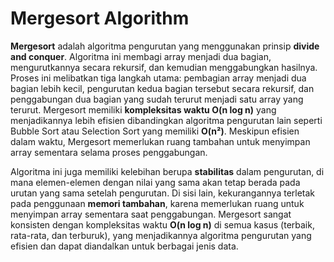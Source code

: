 # Mergesort Algorithm

**Mergesort** adalah algoritma pengurutan yang menggunakan prinsip **divide and conquer**. Algoritma ini membagi array menjadi dua bagian, mengurutkannya secara rekursif, dan kemudian menggabungkan hasilnya. Proses ini melibatkan tiga langkah utama: pembagian array menjadi dua bagian lebih kecil, pengurutan kedua bagian tersebut secara rekursif, dan penggabungan dua bagian yang sudah terurut menjadi satu array yang terurut. Mergesort memiliki **kompleksitas waktu O(n log n)** yang menjadikannya lebih efisien dibandingkan algoritma pengurutan lain seperti Bubble Sort atau Selection Sort yang memiliki **O(n²)**. Meskipun efisien dalam waktu, Mergesort memerlukan ruang tambahan untuk menyimpan array sementara selama proses penggabungan.

Algoritma ini juga memiliki kelebihan berupa **stabilitas** dalam pengurutan, di mana elemen-elemen dengan nilai yang sama akan tetap berada pada urutan yang sama setelah pengurutan. Di sisi lain, kekurangannya terletak pada penggunaan **memori tambahan**, karena memerlukan ruang untuk menyimpan array sementara saat penggabungan. Mergesort sangat konsisten dengan kompleksitas waktu **O(n log n)** di semua kasus (terbaik, rata-rata, dan terburuk), yang menjadikannya algoritma pengurutan yang efisien dan dapat diandalkan untuk berbagai jenis data.
